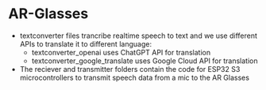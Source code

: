 # AR-Glasses

- textconverter files trancribe realtime speech to text and we use different APIs to translate it to different language:
  - textconverter_openai uses ChatGPT API for translation
  - textconverter_google_translate uses Google Cloud API for translation
- The reciever and transmitter folders contain the code for ESP32 S3 microcontrollers to transmit speech data from a mic to the AR Glasses
